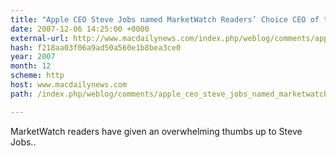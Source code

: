 ```yaml
---
title: "Apple CEO Steve Jobs named MarketWatch Readers’ Choice CEO of the Year 2007"
date: 2007-12-06 14:25:00 +0000
external-url: http://www.macdailynews.com/index.php/weblog/comments/apple_ceo_steve_jobs_named_marketwatch_readers_choice_ceo_of_the_year_2007/
hash: f218aa03f06a9ad50a560e1b8bea3ce0
year: 2007
month: 12
scheme: http
host: www.macdailynews.com
path: /index.php/weblog/comments/apple_ceo_steve_jobs_named_marketwatch_readers_choice_ceo_of_the_year_2007/

---
```


MarketWatch readers have given an overwhelming thumbs up to Steve Jobs..
